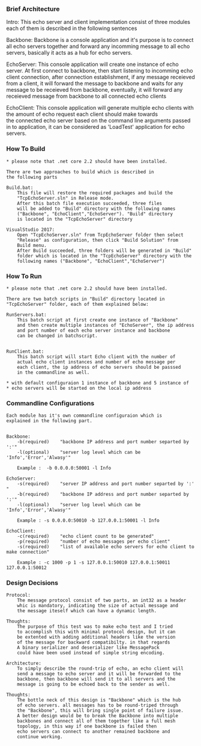 ### Brief Architecture

Intro:
	This echo server and client implementation consist of three
	modules each of them is described in the following sentences

Backbone:
	Backbone is a console application and it's purpose is to
	connect all echo servers together and forward any incomming 
	message to all echo servers, basically it acts as a hub for 
	echo servers.
	
EchoServer:
	This console application will create one instance of echo server.
	At first connect to backbone, then start listening to incomming
	echo client connection, after connection establishment, if any 
	message receieved from a client, it will forward the message to 
	backbone and waits for any message to be receieved from backbone,
	eventually, it will forward any receieved message from backbone
	to all connected echo clients
	
EchoClient:
	This console application will generate multiple echo clients 
	with the amount of echo request each client should make towards  
	the connected echo server based on the command line arguments 
	passed in to application, it can be considered as 'LoadTest' 
	application for echo servers.
	
### How To Build

	* please note that .net core 2.2 should have been installed.
	
	There are two approaches to build which is described in 
	the following parts
		 
	Build.bat:
		This file will restore the required packages and build the
		"TcpEchoServer.sln" in Release mode.
		After this batch file execution succeeded, three files 
		will be added to "Build" directory with the following names
		("Backbone", "EchoClient","EchoServer"). "Build" directory 
		is located in the "TcpEchoServer" directory
		
	VisualStudio 2017:
		Open "TcpEchoServer.sln" from TcpEchoServer folder then select
		"Release" as configuration, then click "Build Solution" from
		Build menu.
		After Build succeeded, three folders will be generated in "Build" 
		folder which is located in the "TcpEchoServer" directory with the 
		following names ("Backbone", "EchoClient","EchoServer")
		
### How To Run

	* please note that .net core 2.2 should have been installed.
	
	There are two batch scripts in "Build" directory located in 
	"TcpEchoServer" folder, each of them explained below:
	
	RunServers.bat:
		This batch script at first create one instance of "Backbone"
		and then create multiple instances of "EchoServer", the ip address 
		and port number of each echo server instance and backbone 
		can be changed in batchscript.
		
	
	RunClient.bat:
		This batch script will start Echo client with the number of 
		actual echo client instances and number of echo message per 
		each client, the ip address of echo servers should be passsed 
		in the commandline as well.
	
	* with default configuraion	1 instance of backbone and 5 instance of 
	* echo servers will be started on the local ip address 

### Commandline Configurations

	Each module has it's own commandline configuraion which is 
	explained in the following part.
	
	
	Backbone:
		-b(required) 	"backbone IP address and port number separted by ':'" 
		-l(optional) 	"server log level which can be 'Info','Error','Alwasy'"
		
		Example :  -b 0.0.0.0:50001 -l Info
		
	EchoServer:
		-s(required)	"server IP address and port number separted by ':' "			
		-b(required) 	"backbone IP address and port number separted by ':'" 
		-l(optional) 	"server log level which can be 'Info','Error','Alwasy'"
		
		Example : -s 0.0.0.0:50010 -b 127.0.0.1:50001 -l Info

	EchoClient:
		-c(required)	"echo client count to be generated"
		-p(required)	"number of echo messages per echo client"
		-s(required)	"list of available echo servers for echo client to make connection"
		
		Example : -c 1000 -p 1 -s 127.0.0.1:50010 127.0.0.1:50011 127.0.0.1:50012

### Design Decisions 

	Protocol:
		The message protocol consist of two parts, an int32 as a header
		whic is mandatory, indicating the size of actual message and 
		the message iteself which can have a dynamic length.
		
	Thoughts:
		The purpose of this test was to make echo test and I tried 
		to accomplish this with minimal protocol design, but it can
		be extented with adding additional headers like the version 
		of the message for backward compatibilty. in that regards
		A binary serializer and deserializer like MessagePack 
		could have been used instead of simple string encoding.
	
	Architecture:
		To simply describe the round-trip of echo, an echo client will
		send a message to echo server and it will be forwarded to the 
		backbone, then backbone will send it to all servers and the 
		message is going to be echoed back to the sender as well.
		
	Thoughts:
		The bottle neck of this design is "Backbone" which is the hub
		of echo servers. all messages has to be round-triped through 
		the "Backbone", this will bring single point of failure issue.
		A better design would be to break the Backbone into multiple
		backbones and connect all of them together like a full mesh 
		topology, in this way if one backbone is failed then 
		echo servers can connect to another remained backbone and 
		continue working. 
		